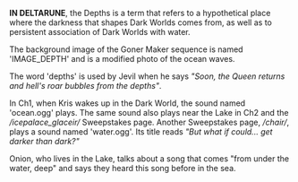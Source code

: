 **IN DELTARUNE**, the Depths is a term that refers to a hypothetical place where the darkness that shapes <a onclick="loadFile('Dark Worlds.md')">Dark Worlds</a> comes from, as well as to persistent association of Dark Worlds with water.

The background image of the <a onclick="loadFile('Goner Maker.md')">Goner Maker sequence</a> is named 'IMAGE_DEPTH' and is a modified photo of the ocean waves.

The word 'depths' is used by <a onclick="loadFile('Jevil.md')">Jevil</a> when he says _"Soon, the Queen returns and hell's <a onclick="loadFile('The Roaring.md')">roar</a> bubbles from the depths"_.

In Ch1, when <a onclick="loadFile('Kris.md')">Kris</a> wakes up in the <a onclick="loadFile('Dark Worlds.md')">Dark World</a>, the sound named 'ocean.ogg' plays. The same sound also plays near the Lake in Ch2 and the */icepalace_glaceir/* Sweepstakes page.
Another Sweepstakes page, _/chair/_, plays a sound named 'water.ogg'. Its title reads _"But what if could... get darker than dark?"_

<a onclick="loadFile('Onion.md')">Onion</a>, who lives in the Lake, talks about a song that comes "from under the water, deep" and says they heard this song before in the sea.